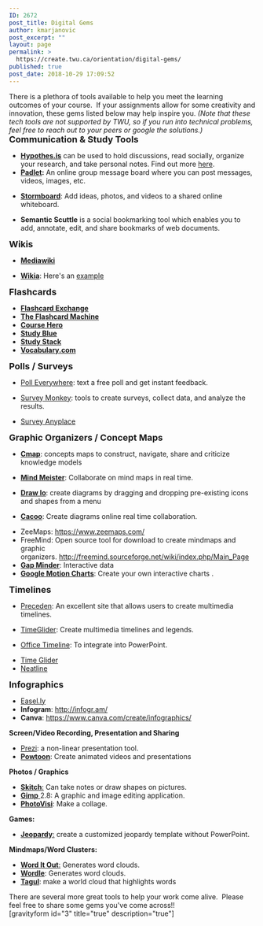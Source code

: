 ```yaml
---
ID: 2672
post_title: Digital Gems
author: kmarjanovic
post_excerpt: ""
layout: page
permalink: >
  https://create.twu.ca/orientation/digital-gems/
published: true
post_date: 2018-10-29 17:09:52
---
```

<div class="paragraph">There is a plethora of tools available to help you meet the learning outcomes of your course.  If your assignments allow for some creativity and innovation, these gems listed below may help inspire you. <em>(Note that these tech tools are not supported by TWU, so if you run into technical problems, feel free to reach out to your peers or google the solutions.)</em></div>
<div></div>
<div class="paragraph"><strong><span style="font-size: large;">​Communication &amp; Study Tools</span></strong>
<ul>
 	<li><a href="https://web.hypothes.is/"><strong>Hypothes.is</strong></a> can be used to hold discussions, read socially, organize your research, and take personal notes. Find out more <a href="https://web.hypothes.is/">here</a>.</li>
 	<li><strong><a href="http://padlet.com/">Padlet</a>:</strong> An online group message board where you can post messages, videos, images, etc.</li>
</ul>
<ul>
 	<li><a href="https://www.stormboard.com/"><strong>Stormboard</strong></a>: Add ideas, photos, and videos to a shared online whiteboard.</li>
</ul>
<ul>
 	<li><strong>Semantic Scuttle</strong> is a social bookmarking tool which enables you to add, annotate, edit, and share bookmarks of web documents.</li>
</ul>
<strong><span style="font-size: large;">Wikis</span></strong>
<ul>
 	<li><a href="http://www.mediawiki.org/wiki/MediaWiki"><strong>Mediawiki</strong></a></li>
</ul>
<ul>
 	<li><a href="http://www.wikia.com/Special:CreateNewWiki"><strong>Wikia</strong></a>: Here's an <a href="http://digital-toolbox.wikia.com/wiki/Digital_Toolbox_Wiki">example</a></li>
</ul>
<strong><span style="font-size: large;">Flashcards</span></strong>
<ul>
 	<li><strong><a href="http://www.flashcardexchange.com/">Flashcard Exchange</a></strong></li>
 	<li><strong><a href="http://www.flashcardmachine.com/">The Flashcard Machine</a></strong></li>
 	<li><strong><a href="http://www.coursehero.com/">Course Hero</a></strong></li>
 	<li><strong><a href="http://www.studyblue.com/">Study Blue</a></strong></li>
 	<li><strong><a href="http://www.studystack.com/">Study Stack</a></strong></li>
 	<li><a href="https://www.vocabulary.com/"><strong>Vocabulary.com</strong></a></li>
</ul>
<strong><span style="font-size: large;">Polls / Surveys</span></strong>
<ul>
 	<li><a href="http://www.polleverywhere.com/">Poll Everywhere</a>: text a free poll and get instant feedback.</li>
</ul>
<ul>
 	<li><a href="https://www.surveymonkey.com/">Survey Monkey</a>: tools to create surveys, collect data, and analyze the results.</li>
</ul>
<ul>
 	<li><a href="https://surveyanyplace.com/">Survey Anyplace</a></li>
</ul>
<strong><span style="font-size: large;">Graphic Organizers / Concept Maps</span></strong>
<ul>
 	<li><a href="http://cmap.ihmc.us/"><strong>Cmap</strong></a>: concepts maps to construct, navigate, share and criticize knowledge models</li>
</ul>
<ul>
 	<li><a href="https://www.mindmeister.com/"><strong>Mind Meister</strong></a>: Collaborate on mind maps in real time.</li>
</ul>
<ul>
 	<li><a href="https://www.draw.io/"><strong>Draw Io</strong></a>: create diagrams by dragging and dropping pre-existing icons and shapes from a menu</li>
</ul>
<ul>
 	<li><a href="https://cacoo.com/"><strong>Cacoo</strong></a>: Create diagrams online real time collaboration.</li>
</ul>
<ul>
 	<li>ZeeMaps: <a href="https://www.zeemaps.com/">https://www.zeemaps.com/</a></li>
 	<li>FreeMind: Open source tool for download to create mindmaps and graphic organizers. <a href="http://freemind.sourceforge.net/wiki/index.php/Main_Page">http://freemind.sourceforge.net/wiki/index.php/Main_Page</a></li>
 	<li><a href="http://www.gapminder.org/"><strong>Gap Minder</strong></a>: Interactive data</li>
 	<li><a href="https://developers.google.com/chart/interactive/docs/gallery/motionchart?hl=en"><strong>Google Motion Charts</strong></a>: Create your own interactive charts .</li>
</ul>
<strong><span style="font-size: large;">Timelines</span></strong>
<ul>
 	<li><a href="https://www.preceden.com/?utm_source=timerime&amp;utm_campaign=homepage">Preceden</a>: An excellent site that allows users to create multimedia timelines.</li>
</ul>
<ul>
 	<li><a href="http://timeglider.com/">TimeGlider</a>: Create multimedia timelines and legends.</li>
</ul>
<ul>
 	<li><a href="http://www.officetimeline.com/">Office Timeline</a>: To integrate into PowerPoint.</li>
</ul>
<ul>
 	<li><a href="http://timeglider.com/">Time Glider</a></li>
 	<li><a href="http://neatline.org/">Neatline</a></li>
</ul>
<strong><span style="font-size: large;">Infographics</span></strong>
<ul>
 	<li><a href="http://www.easel.ly/">Easel.ly</a></li>
 	<li><strong>Infogram</strong>: <a href="http://infogr.am/">http://infogr.am/</a></li>
 	<li><strong>Canva</strong>: <a href="https://www.canva.com/create/infographics/">https://www.canva.com/create/infographics/</a></li>
</ul>
<strong>Screen/Video Recording, Presentation and Sharing</strong>
<ul>
 	<li><strong><a style="font-weight: 400;" href="http://prezi.com/">Prezi</a></strong>: a non-linear presentation tool.</li>
 	<li><a href="http://www.powtoon.com/"><strong>Powtoon</strong></a>: Create animated videos and presentations</li>
</ul>
<strong>Photos / Graphics</strong>
<ul>
 	<li><a href="http://evernote.com/skitch/"><strong>Skitch</strong>:</a> Can take notes or draw shapes on pictures.</li>
 	<li><a href="http://www.gimp.org/"><strong>Gimp</strong> </a>2.8: A graphic and image editing application.</li>
 	<li><a href="https://www.photovisi.com/"><strong>PhotoVisi</strong></a>: Make a collage.</li>
</ul>
<strong>Games:</strong>
<ul>
 	<li><a href="https://jeopardylabs.com/"><strong>Jeopardy</strong>:</a> create a customized jeopardy template without PowerPoint.</li>
</ul>
<strong>Mindmaps/Word Clusters:</strong>
<ul>
 	<li><a href="http://worditout.com/"><strong>Word It Out</strong>:</a> Generates word clouds.</li>
 	<li><a href="http://www.wordle.net/"><strong>Wordle</strong></a>: Generates word clouds.</li>
 	<li><a href="http://tagul.com/"><strong>Tagul</strong></a>: make a world cloud that highlights words</li>
</ul>
</div>
<div>There are several more great tools to help your work come alive.  Please feel free to share some gems you've come across!!</div>
<div></div>
<div>[gravityform id="3" title="true" description="true"]</div>